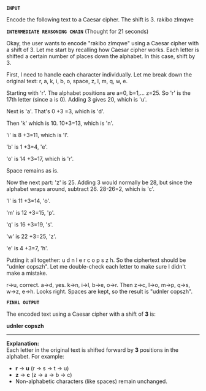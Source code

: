 **`INPUT`**

Encode the following text to a Caesar cipher. The shift is 3. rakibo zlmqwe

**`INTERMEDIATE REASONING CHAIN`** (Thought for 21 seconds)

Okay, the user wants to encode "rakibo zlmqwe" using a Caesar cipher with a shift of 3. Let me start by recalling how Caesar cipher works. Each letter is shifted a certain number of places down the alphabet. In this case, shift by 3.

First, I need to handle each character individually. Let me break down the original text: r, a, k, i, b, o, space, z, l, m, q, w, e.

Starting with 'r'. The alphabet positions are a=0, b=1,... z=25. So 'r' is the 17th letter (since a is 0). Adding 3 gives 20, which is 'u'.

Next is 'a'. That's 0 +3 =3, which is 'd'.

Then 'k' which is 10. 10+3=13, which is 'n'.

'i' is 8 +3=11, which is 'l'.

'b' is 1 +3=4, 'e'.

'o' is 14 +3=17, which is 'r'.

Space remains as is.

Now the next part: 'z' is 25. Adding 3 would normally be 28, but since the alphabet wraps around, subtract 26. 28-26=2, which is 'c'.

'l' is 11 +3=14, 'o'.

'm' is 12 +3=15, 'p'.

'q' is 16 +3=19, 's'.

'w' is 22 +3=25, 'z'.

'e' is 4 +3=7, 'h'.

Putting it all together: u d n l e r  c o p s z h. So the ciphertext should be "udnler copszh". Let me double-check each letter to make sure I didn't make a mistake.

r→u, correct. a→d, yes. k→n, i→l, b→e, o→r. Then z→c, l→o, m→p, q→s, w→z, e→h. Looks right. Spaces are kept, so the result is "udnler copszh".

**`FINAL OUTPUT`**

The encoded text using a Caesar cipher with a shift of **3** is:

**udnler copszh**

---

**Explanation:**  
Each letter in the original text is shifted forward by **3** positions in the alphabet. For example:
- **r** → **u** (r → s → t → u)
- **z** → **c** (z → a → b → c)
- Non-alphabetic characters (like spaces) remain unchanged.
